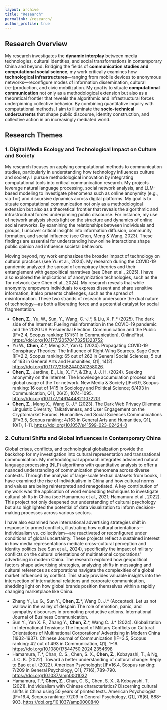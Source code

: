 ```yaml
---
layout: archive
title: "Research"
permalink: /research/
author_profile: true
---
```


## Research Overview
My research investigates the **dynamic interplay** between media technologies, cultural identities, and social transformations in contemporary China and beyond. Bridging the fields of **communication studies and computational social science**, my work critically examines how **technological infrastructures**—ranging from mobile devices to anonymous networks—reconfigure modes of information dissemination, cultural (re-)production, and civic mobilization. My goal is to situate **computational communication** not only as a methodological extension but also as a theoretical frontier that reveals the algorithmic and infrastructural forces underpinning collective behavior. By combining quantitative inquiry with computational methods, I aim to illuminate the **socio-technical undercurrents** that shape public discourse, identity construction, and collective action in an increasingly mediated world.

## Research Themes
### 1. Digital Media Ecology and Technological Impact on Culture and Society
My research focuses on applying computational methods to communication studies, particularly in understanding how technology influences culture and society. I pursue methodological innovation by integrating computational tools into critical communication research. My projects leverage natural language processing, social network analysis, and LLM-based modeling to investigate phenomena such as online anonymity (e.g., via Tor) and discursive dynamics across digital platforms. My goal is to situate computational communication not only as a methodological extension but also as a theoretical frontier that reveals the algorithmic and infrastructural forces underpinning public discourse. For instance, my use of network analysis sheds light on the structure and dynamics of online social networks. By examining the relationships between individuals and groups, I uncover critical insights into information diffusion, community formation, and social influence (see Chen, Meng & Wang, 2023). These findings are essential for understanding how online interactions shape public opinion and influence societal behaviors. 

Moving beyond, my work emphasizes the broader impact of technology on cultural practices (see Yu et al., 2024). My research during the COVID-19 pandemic analyzed the spread of conspiracy theories and their entanglement with geopolitical narratives (see Chen et al., 2025). I have also explored the implications of anonymization technologies, such as the Tor network (see Chen et al., 2024). My research reveals that while anonymity empowers individuals to express dissent and share sensitive information, it also presents challenges, such as the spread of misinformation. These two strands of research underscore the dual nature of technology—as both a liberating force and a potential catalyst for social fragmentation. 

- **Chen, Z.**, Yu, W., Sun, Y., Wang, C.-J.\*, & Liu, X. F.\* (2025). The dark side of the Internet: Fueling misinformation in the COVID-19 pandemic and the 2020 US Presidential Election. Communication and the Public [IF=2.4, Scopus ranking: 131/511  in Communication], OnlineFirst. https://doi.org/10.1177/20570473251323752
- Yu W., **Chen, Z.**\*, Meng X.\*, Yan Q. (2024). Propagating COVID-19 Conspiracy Theories: The Influence of Right-Wing Sources. Sage Open [IF=2.2, Scopus ranking: 65 out of 262 in General Social Sciences, 5 out of 163 in General Arts and Humanities, Q1], 14(2). https://doi.org/10.1177/21582440241258026. 
- **Chen, Z.**, Jardine, E., Liu, X. F.\*, & Zhu, J. J. H. (2024). Seeking anonymity on the Internet: The knowledge accumulation process and global usage of the Tor network. New Media & Society [IF=6.9, Scopus ranking: 16 out of 1415 in Sociology and Political Science; 6/493 in Communication, Q1], 26(2), 1074-1095. https://doi.org/10.1177/14614448211072201
- **Chen, Z.**, Meng X., Wang C. J.\* (2023). The Dark Web Privacy Dilemma: Linguistic Diversity, Talkativeness, and User Engagement on the Cryptomarket Forums. Humanities and Social Sciences Communications [IF=3.5, Scopus ranking: 4/163 in General Arts and Humanities, Q1], 10(1), 1-11. https://doi.org/10.1057/s41599-023-02424-0

### 2. Cultural Shifts and Global Influences in Contemporary China

Global crises, conflicts, and technological globalization provide the backdrop for my investigation into cultural representation and transnational communication. My methodological approach integrates advanced natural language processing (NLP) algorithms with quantitative analysis to offer a nuanced understanding of communication phenomena across diverse contexts. Through the analysis of large-scale textual datasets from books, I have examined the rise of individualism in China and how cultural norms and values are being reinterpreted and renegotiated. A key contribution of my work was the application of word embedding techniques to investigate cultural shifts in China (see Hamamura et al., 2021; Hamamura et al., 2022). This project not only deepened our understanding of cultural psychology but also highlighted the potential of data visualization to inform decision-making processes across various sectors.

I have also examined how international advertising strategies shift in response to armed conflicts, illustrating how cultural orientations—individualism vs. collectivism—are reactivated or reconfigured under conditions of global uncertainty. These projects reflect a sustained interest in how media representations mediate cross-cultural perception and identity politics (see Sun et al., 2024), specifically the impact of military conflicts on the cultural orientations of multinational corporations' advertising in modern China. The research explored how geopolitical factors shape advertising strategies, analyzing shifts in messaging and cultural references as corporations navigate the complexities of a global market influenced by conflict. This study provides valuable insights into the intersection of international relations and corporate communication, shedding light on how global brands position themselves within a rapidly changing marketplace like China.

- Zhang Y., Lu G., Sun Y., **Chen, Z.**\*, Wang C. J.\* (Accepted). Let us not wallow in the valley of despair: The role of emotion, panic, and sympathy discourses in promoting productive actions. International Journal of Business Communication. 
- Sun Y., Yan X. F., Zhang Y., **Chen, Z.**\*, Wang C. J.\* (2024). Globalization in International Tensions: The Impact of Military Conflicts on Cultural Orientations of Multinational Corporations’ Advertising in Modern China (1932-1937). Chinese Journal of Communication [IF=3.5, Scopus ranking: 42 out of 493 in Communication, Q1], 1–19. https://doi.org/10.1080/17544750.2024.2354698 
- Hamamura, T.\*, Chan, C. S., Chen, S. X., **Chen, Z.**, Kobayashi, T., & Ng, J. C. K. (2022). Toward a better understanding of cultural change: Reply to Bao et al. (2022). American Psychologist [IF=16.4, Scopus ranking: 7/209 in General Psychology, Q1], 77(6), 789–790. https://doi.org/10.1037/amp0001032
- Hamamura, T.\*, **Chen, Z.**, Chan, C. S., Chen, S. X., & Kobayashi, T. (2021). Individualism with Chinese characteristics? Discerning cultural shifts in China using 50 years of printed texts. American Psychologist [IF=16.4, Scopus ranking: 7/209 in General Psychology, Q1], 76(6), 888–903. https://doi.org/10.1037/amp0000840

